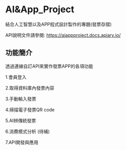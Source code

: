 # AI&App_Project


結合人工智慧以及APP程式設計製作的專題(發票存摺)


API說明文件請參閱:
https://aiappproject.docs.apiary.io/


## 功能簡介
透過連線自訂API來實作發票APP的各項功能

1.會員登入

2.取得資料庫內發票內容

3.手動輸入發票

4.掃描電子發票QR code 

5.AI辨傳統發票

6.消費模式分析 (待補)

7.API開發與應用
